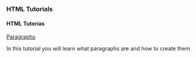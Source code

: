 ### HTML Tutorials

#### HTML Tutorias
[Paragraphs](tutorials/html/paragraphs)

In this tutorial you will learn what paragraphs are and how to create them
